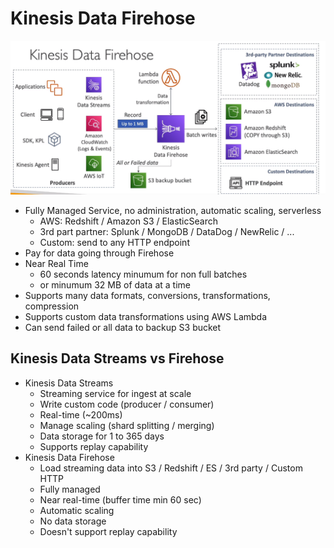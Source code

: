 # Kinesis Data Firehose

![](img/2022-04-27-08-17-36.png)

- Fully Managed Service, no administration, automatic scaling, serverless
    - AWS: Redshift / Amazon S3 / ElasticSearch
    - 3rd part partner: Splunk / MongoDB / DataDog / NewRelic / ...
    - Custom: send to any HTTP endpoint
- Pay for data going through Firehose
- Near Real Time
    - 60 seconds latency minumum for non full batches
    - or minumum 32 MB of data at a time
- Supports many data formats, conversions, transformations, compression
- Supports custom data transformations using AWS Lambda
- Can send failed or all data to backup S3 bucket

## Kinesis Data Streams vs Firehose

- Kinesis Data Streams
    - Streaming service for ingest at scale
    - Write custom code (producer / consumer)
    - Real-time (~200ms)
    - Manage scaling (shard splitting / merging)
    - Data storage for 1 to 365 days
    - Supports replay capability
- Kinesis Data Firehose
    - Load streaming data into S3 / Redshift / ES / 3rd party / Custom HTTP
    - Fully managed
    - Near real-time (buffer time min 60 sec)
    - Automatic scaling
    - No data storage
    - Doesn't support replay capability